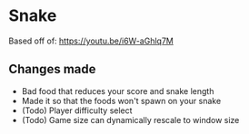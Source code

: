 # Snake
Based off of:
https://youtu.be/i6W-aGhlq7M
## Changes made
+ Bad food that reduces your score and snake length
+ Made it so that the foods won't spawn on your snake
+ (Todo) Player difficulty select
+ (Todo) Game size can dynamically rescale to window size
